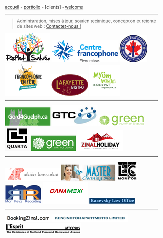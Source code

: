[accueil](index.md) - [portfolio](portfolio.md) - [clients] - [welcome](welcome.md)

- - -
> Administration, mises à jour, soutien technique, conception et refonte de sites web : <A HREF="mailto:inwebstyle@gmail.com">Contactez-nous !</A>

<img src="/assets/img/client-reflet.png" width="150px"/> <img src="/assets/img/client-CFT.jpg" width="220px"/> <img src="/assets/img/client-francofoot.png" width="90px"/> <img src="/assets/img/client-fef.png" width="150px"/>  <img src="/assets/img/client-lfb.png" width="120px"/> <img src="/assets/img/client-Ymbx.png" width="100px"/>
- - -
<img src="/assets/img/client-gord4guelph.png" width="150px"/> <img src="/assets/img/client-gtc.jpg" width="150px"/> <img src="/assets/img/client-greenON.png" width="150px"/> <img src="/assets/img/client-quarta.png" width="80px"/> <img src="/assets/img/client-greenPartyCan.png" width="150px"/> <img src="/assets/img/client-zh.png" width="150px"/>
- - -
<img src="/assets/img/client-kensankai.png" width="180px"/> <img src="/assets/img/client-cleaning.png" width="180px"/>   <img src="/assets/img/client-LCM.png" width="70px"/> <img src="/assets/img/client-mrvz.png" width="120px"/> <img src="/assets/img/client-canamexi.jpg" width="150px"/> <img src="/assets/img/client-OK.png" width="150px"/>   

- - -
<img src="/assets/img/client-bookinZinal.png" width="150px"/> <img src="/assets/img/client-KAL.png" width="250px"/> 
<img src="/assets/img/client-lesprit.png" width="250px"/> 
